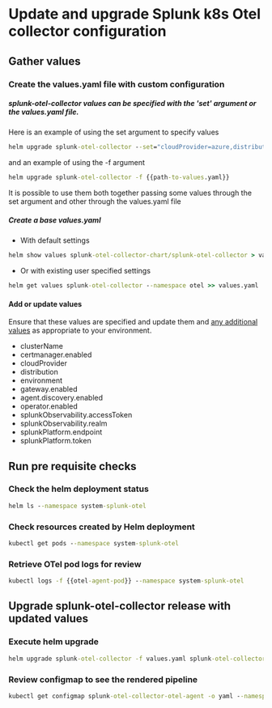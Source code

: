 # Update and upgrade Splunk k8s Otel collector configuration

## Gather values

### Create the values.yaml file with custom configuration

##### splunk-otel-collector values can be specified with the 'set' argument or the values.yaml file.

Here is an example of using the set argument to specify values

```cmd
helm upgrade splunk-otel-collector --set="cloudProvider=azure,distribution=aks,splunkObservability.accessToken=$ACCESS_TOKEN,clusterName=my-kube-cluster,splunkObservability.realm=us0,gateway.enabled=false,splunkPlatform.endpoint=https://http-inputs-myorg.splunkcloud.com:443,splunkPlatform.token=$HEC_TOKEN,splunkObservability.profilingEnabled=true,environment=production,operator.enabled=true,certmanager.enabled=true,agent.discovery.enabled=false ..." 
```

and an example of using the -f argument 

```cmd
helm upgrade splunk-otel-collector -f {{path-to-values.yaml}} 
```

It is possible to use them both together passing some values through the set argument and other through the values.yaml file

##### Create a base values.yaml 

- With default settings

````cmd
helm show values splunk-otel-collector-chart/splunk-otel-collector > values.yaml
````

-  Or with existing user specified settings

```cmd
helm get values splunk-otel-collector --namespace otel >> values.yaml
```

#### Add or update values 

Ensure that these values are specified and update them and [any additional values](https://github.com/signalfx/splunk-otel-collector-chart/blob/main/docs/advanced-configuration.md) as appropriate to your environment.
- clusterName
- certmanager.enabled
- cloudProvider
- distribution
- environment
- gateway.enabled
- agent.discovery.enabled
- operator.enabled
- splunkObservability.accessToken
- splunkObservability.realm
- splunkPlatform.endpoint
- splunkPlatform.token


## Run pre requisite checks

### Check the helm deployment status

```cmd
helm ls --namespace system-splunk-otel
```

### Check resources created by Helm deployment

```cmd
kubectl get pods --namespace system-splunk-otel
```

### Retrieve OTel pod logs for review

```cmd
kubectl logs -f {{otel-agent-pod}} --namespace system-splunk-otel
```

## Upgrade splunk-otel-collector release with updated values

### Execute helm upgrade 

```cmd
helm upgrade splunk-otel-collector -f values.yaml splunk-otel-collector-chart/splunk-otel-collector --namespace system-splunk-otel
```

### Review configmap to see the rendered pipeline

```cmd
kubectl get configmap splunk-otel-collector-otel-agent -o yaml --namespace system-splunk-otel
```